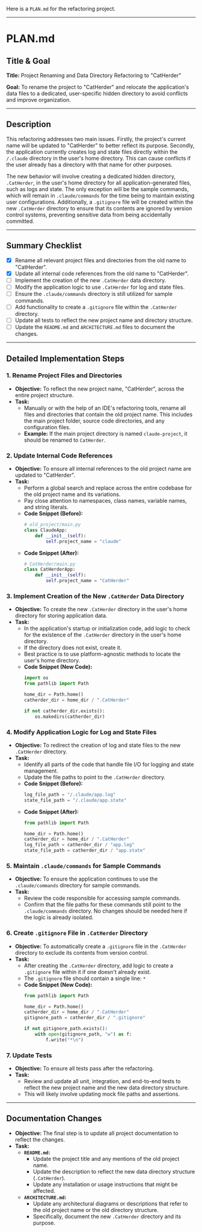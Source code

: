 Here is a `PLAN.md` for the refactoring project.

---

# PLAN.md

## **Title & Goal**

**Title:** Project Renaming and Data Directory Refactoring to "CatHerder"

**Goal:** To rename the project to "CatHerder" and relocate the application's data files to a dedicated, user-specific hidden directory to avoid conflicts and improve organization.

---

## **Description**

This refactoring addresses two main issues. Firstly, the project's current name will be updated to "CatHerder" to better reflect its purpose. Secondly, the application currently creates log and state files directly within the `/.claude` directory in the user's home directory. This can cause conflicts if the user already has a directory with that name for other purposes.

The new behavior will involve creating a dedicated hidden directory, `.CatHerder`, in the user's home directory for all application-generated files, such as logs and state. The only exception will be the sample commands, which will remain in `.claude/commands` for the time being to maintain existing user configurations. Additionally, a `.gitignore` file will be created within the new `.CatHerder` directory to ensure that its contents are ignored by version control systems, preventing sensitive data from being accidentally committed.

---

## **Summary Checklist**

- [x] Rename all relevant project files and directories from the old name to "CatHerder".
- [x] Update all internal code references from the old name to "CatHerder".
- [ ] Implement the creation of the new `.CatHerder` data directory.
- [ ] Modify the application logic to use `.CatHerder` for log and state files.
- [ ] Ensure the `.claude/commands` directory is still utilized for sample commands.
- [ ] Add functionality to create a `.gitignore` file within the `.CatHerder` directory.
- [ ] Update all tests to reflect the new project name and directory structure.
- [ ] Update the `README.md` and `ARCHITECTURE.md` files to document the changes.

---

## **Detailed Implementation Steps**

### **1. Rename Project Files and Directories**

*   **Objective:** To reflect the new project name, "CatHerder", across the entire project structure.
*   **Task:**
    *   Manually or with the help of an IDE's refactoring tools, rename all files and directories that contain the old project name. This includes the main project folder, source code directories, and any configuration files.
    *   **Example:** If the main project directory is named `claude-project`, it should be renamed to `CatHerder`.

### **2. Update Internal Code References**

*   **Objective:** To ensure all internal references to the old project name are updated to "CatHerder".
*   **Task:**
    *   Perform a global search and replace across the entire codebase for the old project name and its variations.
    *   Pay close attention to namespaces, class names, variable names, and string literals.
    *   **Code Snippet (Before):**
        ```python
        # old_project/main.py
        class ClaudeApp:
            def __init__(self):
                self.project_name = "claude"
        ```
    *   **Code Snippet (After):**
        ```python
        # CatHerder/main.py
        class CatHerderApp:
            def __init__(self):
                self.project_name = "CatHerder"
        ```

### **3. Implement Creation of the New `.CatHerder` Data Directory**

*   **Objective:** To create the new `.CatHerder` directory in the user's home directory for storing application data.
*   **Task:**
    *   In the application's startup or initialization code, add logic to check for the existence of the `.CatHerder` directory in the user's home directory.
    *   If the directory does not exist, create it.
    *   Best practice is to use platform-agnostic methods to locate the user's home directory.
    *   **Code Snippet (New Code):**
        ```python
        import os
        from pathlib import Path

        home_dir = Path.home()
        catherder_dir = home_dir / ".CatHerder"

        if not catherder_dir.exists():
            os.makedirs(catherder_dir)
        ```

### **4. Modify Application Logic for Log and State Files**

*   **Objective:** To redirect the creation of log and state files to the new `.CatHerder` directory.
*   **Task:**
    *   Identify all parts of the code that handle file I/O for logging and state management.
    *   Update the file paths to point to the `.CatHerder` directory.
    *   **Code Snippet (Before):**
        ```python
        log_file_path = "/.claude/app.log"
        state_file_path = "/.claude/app.state"
        ```
    *   **Code Snippet (After):**
        ```python
        from pathlib import Path

        home_dir = Path.home()
        catherder_dir = home_dir / ".CatHerder"
        log_file_path = catherder_dir / "app.log"
        state_file_path = catherder_dir / "app.state"
        ```

### **5. Maintain `.claude/commands` for Sample Commands**

*   **Objective:** To ensure the application continues to use the `.claude/commands` directory for sample commands.
*   **Task:**
    *   Review the code responsible for accessing sample commands.
    *   Confirm that the file paths for these commands still point to the `.claude/commands` directory. No changes should be needed here if the logic is already isolated.

### **6. Create `.gitignore` File in `.CatHerder` Directory**

*   **Objective:** To automatically create a `.gitignore` file in the `.CatHerder` directory to exclude its contents from version control.
*   **Task:**
    *   After creating the `.CatHerder` directory, add logic to create a `.gitignore` file within it if one doesn't already exist.
    *   The `.gitignore` file should contain a single line: `*`
    *   **Code Snippet (New Code):**
        ```python
        from pathlib import Path

        home_dir = Path.home()
        catherder_dir = home_dir / ".CatHerder"
        gitignore_path = catherder_dir / ".gitignore"

        if not gitignore_path.exists():
            with open(gitignore_path, "w") as f:
                f.write("*\n")
        ```

### **7. Update Tests**

*   **Objective:** To ensure all tests pass after the refactoring.
*   **Task:**
    *   Review and update all unit, integration, and end-to-end tests to reflect the new project name and the new data directory structure.
    *   This will likely involve updating mock file paths and assertions.

---

## **Documentation Changes**

*   **Objective:** The final step is to update all project documentation to reflect the changes.
*   **Task:**
    *   **`README.md`:**
        *   Update the project title and any mentions of the old project name.
        *   Update the description to reflect the new data directory structure (`.CatHerder`).
        *   Update any installation or usage instructions that might be affected.
    *   **`ARCHITECTURE.md`:**
        *   Update any architectural diagrams or descriptions that refer to the old project name or the old directory structure.
        *   Specifically, document the new `.CatHerder` directory and its purpose.